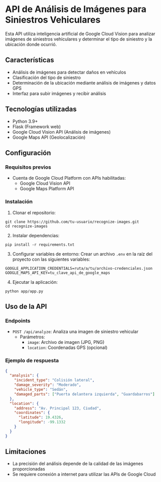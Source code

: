 # API de Análisis de Imágenes para Siniestros Vehiculares

Esta API utiliza inteligencia artificial de Google Cloud Vision para analizar imágenes de siniestros vehiculares y determinar el tipo de siniestro y la ubicación donde ocurrió.

## Características

- Análisis de imágenes para detectar daños en vehículos
- Clasificación del tipo de siniestro
- Determinación de la ubicación mediante análisis de imágenes y datos GPS
- Interfaz para subir imágenes y recibir análisis

## Tecnologías utilizadas

- Python 3.9+
- Flask (Framework web)
- Google Cloud Vision API (Análisis de imágenes)
- Google Maps API (Geolocalización)

## Configuración

### Requisitos previos

- Cuenta de Google Cloud Platform con APIs habilitadas:
  - Google Cloud Vision API
  - Google Maps Platform API

### Instalación

1. Clonar el repositorio:
```
git clone https://github.com/tu-usuario/recognize-images.git
cd recognize-images
```

2. Instalar dependencias:
```
pip install -r requirements.txt
```

3. Configurar variables de entorno:
Crear un archivo `.env` en la raíz del proyecto con las siguientes variables:
```
GOOGLE_APPLICATION_CREDENTIALS=ruta/a/tu/archivo-credenciales.json
GOOGLE_MAPS_API_KEY=tu_clave_api_de_google_maps
```

4. Ejecutar la aplicación:
```
python app/app.py
```

## Uso de la API

### Endpoints

- `POST /api/analyze`: Analiza una imagen de siniestro vehicular
  - Parámetros:
    - `image`: Archivo de imagen (JPG, PNG)
    - `location`: Coordenadas GPS (opcional)

### Ejemplo de respuesta

```json
{
  "analysis": {
    "incident_type": "Colisión lateral",
    "damage_severity": "Moderado",
    "vehicle_type": "Sedán",
    "damaged_parts": ["Puerta delantera izquierda", "Guardabarros"]
  },
  "location": {
    "address": "Av. Principal 123, Ciudad",
    "coordinates": {
      "latitude": 19.4326,
      "longitude": -99.1332
    }
  }
}
```

## Limitaciones

- La precisión del análisis depende de la calidad de las imágenes proporcionadas
- Se requiere conexión a internet para utilizar las APIs de Google Cloud 
